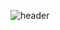 ![header](https://capsule-render.vercel.app/api?type=Waving&text=Hello+I'm+Eunchong+Kim!&fontSize=50&fontAlign=38&fontAlignY=30&fontColor=FFFFFF&desc=Frontend+Engineer&descAlign=13&descAlignY=50&animation=fadeIn&height=180)

